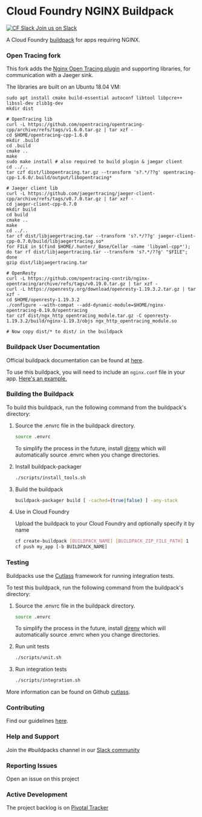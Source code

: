# Cloud Foundry NGINX Buildpack

[![CF Slack](https://www.google.com/s2/favicons?domain=www.slack.com) Join us on Slack](https://cloudfoundry.slack.com/messages/buildpacks/)

A Cloud Foundry [buildpack](http://docs.cloudfoundry.org/buildpacks/) for apps requiring NGINX.

### Open Tracing fork

This fork adds the [Nginx Open Tracing plugin](https://github.com/opentracing-contrib/nginx-opentracing) and supporting libraries, for communication with a Jaeger sink.

The libraries are built on an Ubuntu 18.04 VM:

```
sudo apt install cmake build-essential autoconf libtool libpcre++ libssl-dev zlib1g-dev
mkdir dist

# OpenTracing lib
curl -L https://github.com/opentracing/opentracing-cpp/archive/refs/tags/v1.6.0.tar.gz | tar xzf -
cd $HOME/opentracing-cpp-1.6.0
mkdir .build
cd .build
cmake ..
make
sudo make install # also required to build plugin & jaegar client
cd ../..
tar czf dist/libopentracing.tar.gz --transform 's?.*/??g' opentracing-cpp-1.6.0/.build/output/libopentracing*

# Jaeger client lib
curl -L https://github.com/jaegertracing/jaeger-client-cpp/archive/refs/tags/v0.7.0.tar.gz | tar xzf -
cd jaeger-client-cpp-0.7.0
mkdir build
cd build
cmake ..
make
cd ../..
tar cf dist/libjaegertracing.tar --transform 's?.*/??g' jaeger-client-cpp-0.7.0/build/libjaegertracing.so*
for FILE in $(find $HOME/.hunter/_Base/Cellar -name 'libyaml-cpp*'); do tar rf dist/libjaegertracing.tar --transform 's?.*/??g' "$FILE"; done
gzip dist/libjaegertracing.tar

# OpenResty
curl -L https://github.com/opentracing-contrib/nginx-opentracing/archive/refs/tags/v0.19.0.tar.gz | tar xzf -
curl -L https://openresty.org/download/openresty-1.19.3.2.tar.gz | tar xzf -
cd $HOME/openresty-1.19.3.2
./configure --with-compat --add-dynamic-module=$HOME/nginx-opentracing-0.19.0/opentracing
tar czf dist/ngx_http_opentracing_module.tar.gz -C openresty-1.19.3.2/build/nginx-1.19.3/objs ngx_http_opentracing_module.so

# Now copy dist/* to dist/ in the buildpack
```

### Buildpack User Documentation

Official buildpack documentation can be found at [here](https://docs.cloudfoundry.org/buildpacks/nginx/index.html).

To use this buildpack, you will need to include an `nginx.conf` file in your app. [Here's an example.](https://github.com/cloudfoundry/nginx-buildpack/tree/master/fixtures/mainline)


### Building the Buildpack

To build this buildpack, run the following command from the buildpack's directory:

1. Source the .envrc file in the buildpack directory.

   ```bash
   source .envrc
   ```
   To simplify the process in the future, install [direnv](https://direnv.net/) which will automatically source .envrc when you change directories.

1. Install buildpack-packager

    ```bash
    ./scripts/install_tools.sh
    ```

1. Build the buildpack

    ```bash
    buildpack-packager build [ -cached=(true|false) ] -any-stack
    ```

1. Use in Cloud Foundry

   Upload the buildpack to your Cloud Foundry and optionally specify it by name

    ```bash
    cf create-buildpack [BUILDPACK_NAME] [BUILDPACK_ZIP_FILE_PATH] 1
    cf push my_app [-b BUILDPACK_NAME]
    ```

### Testing

Buildpacks use the [Cutlass](https://github.com/cloudfoundry/libbuildpack/tree/master/cutlass) framework for running integration tests.

To test this buildpack, run the following command from the buildpack's directory:

1. Source the .envrc file in the buildpack directory.

   ```bash
   source .envrc
   ```
   To simplify the process in the future, install [direnv](https://direnv.net/) which will automatically source .envrc when you change directories.

1. Run unit tests

    ```bash
    ./scripts/unit.sh
    ```

1. Run integration tests

    ```bash
    ./scripts/integration.sh
    ```

More information can be found on Github [cutlass](https://github.com/cloudfoundry/libbuildpack/tree/master/cutlass).

### Contributing

Find our guidelines [here](./CONTRIBUTING.md).

### Help and Support

Join the #buildpacks channel in our [Slack community](http://slack.cloudfoundry.org/)

### Reporting Issues

Open an issue on this project

### Active Development

The project backlog is on [Pivotal Tracker](https://www.pivotaltracker.com/projects/1042066)

